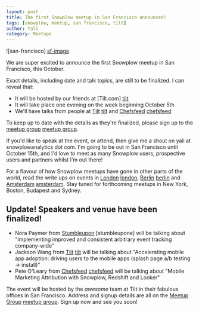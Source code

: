 ```yaml
---
layout: post
title: The first Snowplow meetup in San Francisco announced!
tags: [snowplow, meetup, san francisco, tilt]
author: Yali
category: Meetups
---
```


![san-francisco] [sf-image]

We are super excited to announce the first Snowplow meetup in San Francisco, this October.

Exact details, including date and talk topics, are still to be finalized. I can reveal that:

* It will be hosted by our friends at [Tilt.com] [tilt]
* It will take place one evening on the week beginning October 5th
* We'll have talks from people at [Tilt] [tilt] and [Chefsfeed] [chefsfeed]

To keep up to date with the details as they're finalized, please sign up to the [meetup group] [meetup group].

<!--more-->

If you'd like to speak at the event, or attend, then give me a shout on yali at snowplowanalytics dot com. I'm going to be out in San Francisco until October 15th, and I'd love to meet as many Snowplow users, prospective users and partners whilst I'm out there!

For a flavour of how Snowplow meetups have gone in other parts of the world, read the write ups on events in [London] [london], [Berlin] [berlin] and [Amsterdam] [amsterdam]. Stay tuned for forthcoming meetups in New York, Boston, Budapest and Sydney.

## Update! Speakers and venue have been finalized!

* Nora Paymer from [Stumbleupon] [stumbleupone] will be talking about "implementing improved and consistent arbitrary event tracking company-wide"
* Jackson Wang from [Tilt] [tilt] will be talking about "Accelerating mobile app adoption: driving users to the mobile apps (splash page a/b testing -> install)"
* Pete O'Leary from [Chefsfeed] [chefsfeed] will be talking about "Mobile Marketing Attribution with Snowplow, Redshift and Looker" 

The event will be hosted by the *awesome* team at Tilt in their fabulous offices in San Francisco. Address and signup details are all on the [Meetup Group] [meetup group]. Sign up now and see you soon!

[sf-image]: /assets/img/blog/2015/09/san-francisco.jpg
[tilt]: https://www.tilt.com
[chefsfeed]: http://www.chefsfeed.com/
[meetup group]: http://www.meetup.com/Snowplow-Analytics-San-Francisco/
[london]: /blog/2015/02/11/first-snowplow-meetup-in-london/
[berlin]: /blog/2015/08/19/first-snowplow-meetup-berlin-is-a-wrap/
[amsterdam]: /blog/2015/05/19/snowplow-meetup-amsterdam-wrap-up/
[stumbleupon]: http://www.stumbleupon.com/
[tilt]: https://www.tilt.com/uk
[chefsfeed]: http://www.chefsfeed.com/
